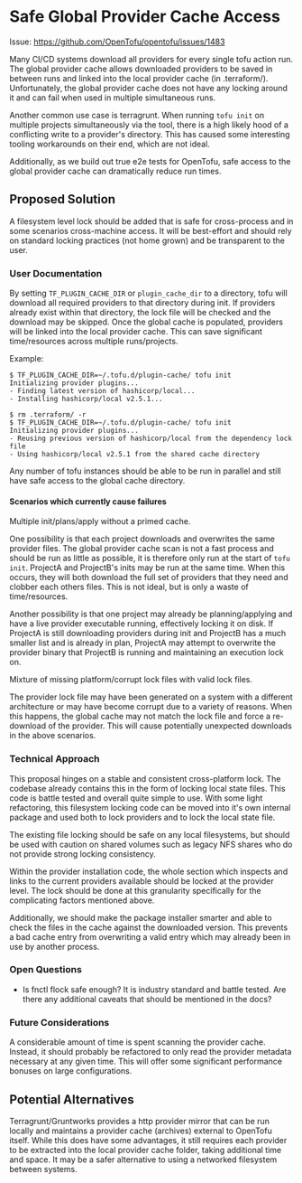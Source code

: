 # Safe Global Provider Cache Access

Issue: https://github.com/OpenTofu/opentofu/issues/1483

Many CI/CD systems download all providers for every single tofu action run. The global provider cache allows downloaded providers to be saved in between runs and linked into the local provider cache (in .terraform/). Unfortunately, the global provider cache does not have any locking around it and can fail when used in multiple simultaneous runs.

Another common use case is terragrunt. When running `tofu init` on multiple projects simultaneously via the tool, there is a high likely hood of a conflicting write to a provider's directory. This has caused some interesting tooling workarounds on their end, which are not ideal.

Additionally, as we build out true e2e tests for OpenTofu, safe access to the global provider cache can dramatically reduce run times.

## Proposed Solution

A filesystem level lock should be added that is safe for cross-process and in some scenarios cross-machine access. It will be best-effort and should rely on standard locking practices (not home grown) and be transparent to the user.

### User Documentation

By setting `TF_PLUGIN_CACHE_DIR` or `plugin_cache_dir` to a directory, tofu will download all required providers to that directory during init. If providers already exist within that directory, the lock file will be checked and the download may be skipped. Once the global cache is populated, providers will be linked into the local provider cache.  This can save significant time/resources across multiple runs/projects.

Example:
```
$ TF_PLUGIN_CACHE_DIR=~/.tofu.d/plugin-cache/ tofu init
Initializing provider plugins...
- Finding latest version of hashicorp/local...
- Installing hashicorp/local v2.5.1...

$ rm .terraform/ -r
$ TF_PLUGIN_CACHE_DIR=~/.tofu.d/plugin-cache/ tofu init
Initializing provider plugins...
- Reusing previous version of hashicorp/local from the dependency lock file
- Using hashicorp/local v2.5.1 from the shared cache directory
```

Any number of tofu instances should be able to be run in parallel and still have safe access to the global cache directory.

#### Scenarios which currently cause failures

Multiple init/plans/apply without a primed cache.

One possibility is that each project downloads and overwrites the same provider files.  The global provider cache scan is not a fast process and should be run as little as possible, it is therefore only run at the start of `tofu init`. ProjectA and ProjectB's inits may be run at the same time.  When this occurs, they will both download the full set of providers that they need and clobber each others files.  This is not ideal, but is only a waste of time/resources.

Another possibility is that one project may already be planning/applying and have a live provider executable running, effectively locking it on disk.  If ProjectA is still downloading providers during init and ProjectB has a much smaller list and is already in plan, ProjectA may attempt to overwrite the provider binary that ProjectB is running and maintaining an execution lock on.


Mixture of missing platform/corrupt lock files with valid lock files.

The provider lock file may have been generated on a system with a different architecture or may have become corrupt due to a variety of reasons. When this happens, the global cache may not match the lock file and force a re-download of the provider. This will cause potentially unexpected downloads in the above scenarios.

### Technical Approach

This proposal hinges on a stable and consistent cross-platform lock. The codebase already contains this in the form of locking local state files.  This code is battle tested and overall quite simple to use.  With some light refactoring, this filesystem locking code can be moved into it's own internal package and used both to lock providers and to lock the local state file.

The existing file locking should be safe on any local filesystems, but should be used with caution on shared volumes such as legacy NFS shares who do not provide strong locking consistency.

Within the provider installation code, the whole section which inspects and links to the current providers available should be locked at the provider level.  The lock should be done at this granularity specifically for the complicating factors mentioned above.

Additionally, we should make the package installer smarter and able to check the files in the cache against the downloaded version. This prevents a bad cache entry from overwriting a valid entry which may already been in use by another process.

### Open Questions

* Is fnctl flock safe enough? It is industry standard and battle tested.  Are there any additional caveats that should be mentioned in the docs?

### Future Considerations

A considerable amount of time is spent scanning the provider cache.  Instead, it should probably be refactored to only read the provider metadata necessary at any given time.  This will offer some significant performance bonuses on large configurations.

## Potential Alternatives

Terragrunt/Gruntworks provides a http provider mirror that can be run locally and maintains a provider cache (archives) external to OpenTofu itself. While this does have some advantages, it still requires each provider to be extracted into the local provider cache folder, taking additional time and space.  It may be a safer alternative to using a networked filesystem between systems.
